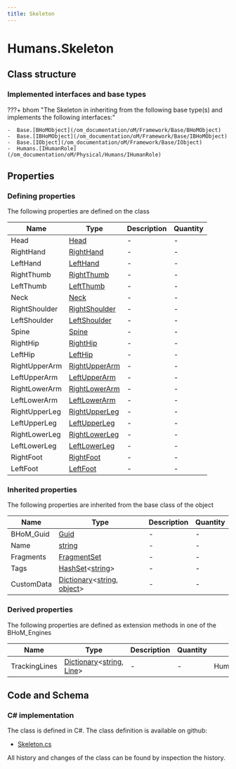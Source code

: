 ```yaml
---
title: Skeleton
---
```


# Humans.Skeleton



## Class structure

### Implemented interfaces and base types

???+ bhom "The Skeleton in inheriting from the following base type(s) and implements the following interfaces:"

    -  Base.[BHoMObject](/om_documentation/oM/Framework/Base/BHoMObject)
    -  Base.[IBHoMObject](/om_documentation/oM/Framework/Base/IBHoMObject)
    -  Base.[IObject](/om_documentation/oM/Framework/Base/IObject)
    -  Humans.[IHumanRole](/om_documentation/oM/Physical/Humans/IHumanRole)


## Properties



### Defining properties

The following properties are defined on the class

| Name             | Type             | Description      | Quantity         |
|------------------|------------------|------------------|------------------|
| Head | [Head](/om_documentation/oM/Physical/Humans/BodyParts/Head) | - | - |
| RightHand | [RightHand](/om_documentation/oM/Physical/Humans/BodyParts/RightHand) | - | - |
| LeftHand | [LeftHand](/om_documentation/oM/Physical/Humans/BodyParts/LeftHand) | - | - |
| RightThumb | [RightThumb](/om_documentation/oM/Physical/Humans/BodyParts/RightThumb) | - | - |
| LeftThumb | [LeftThumb](/om_documentation/oM/Physical/Humans/BodyParts/LeftThumb) | - | - |
| Neck | [Neck](/om_documentation/oM/Physical/Humans/BodyParts/Neck) | - | - |
| RightShoulder | [RightShoulder](/om_documentation/oM/Physical/Humans/BodyParts/RightShoulder) | - | - |
| LeftShoulder | [LeftShoulder](/om_documentation/oM/Physical/Humans/BodyParts/LeftShoulder) | - | - |
| Spine | [Spine](/om_documentation/oM/Physical/Humans/BodyParts/Spine) | - | - |
| RightHip | [RightHip](/om_documentation/oM/Physical/Humans/BodyParts/RightHip) | - | - |
| LeftHip | [LeftHip](/om_documentation/oM/Physical/Humans/BodyParts/LeftHip) | - | - |
| RightUpperArm | [RightUpperArm](/om_documentation/oM/Physical/Humans/BodyParts/RightUpperArm) | - | - |
| LeftUpperArm | [LeftUpperArm](/om_documentation/oM/Physical/Humans/BodyParts/LeftUpperArm) | - | - |
| RightLowerArm | [RightLowerArm](/om_documentation/oM/Physical/Humans/BodyParts/RightLowerArm) | - | - |
| LeftLowerArm | [LeftLowerArm](/om_documentation/oM/Physical/Humans/BodyParts/LeftLowerArm) | - | - |
| RightUpperLeg | [RightUpperLeg](/om_documentation/oM/Physical/Humans/BodyParts/RightUpperLeg) | - | - |
| LeftUpperLeg | [LeftUpperLeg](/om_documentation/oM/Physical/Humans/BodyParts/LeftUpperLeg) | - | - |
| RightLowerLeg | [RightLowerLeg](/om_documentation/oM/Physical/Humans/BodyParts/RightLowerLeg) | - | - |
| LeftLowerLeg | [LeftLowerLeg](/om_documentation/oM/Physical/Humans/BodyParts/LeftLowerLeg) | - | - |
| RightFoot | [RightFoot](/om_documentation/oM/Physical/Humans/BodyParts/RightFoot) | - | - |
| LeftFoot | [LeftFoot](/om_documentation/oM/Physical/Humans/BodyParts/LeftFoot) | - | - |


### Inherited properties
The following properties are inherited from the base class of the object

| Name             | Type             | Description      | Quantity         |
|------------------|------------------|------------------|------------------|
| BHoM_Guid | [Guid](https://learn.microsoft.com/en-us/dotnet/api/System.Guid?view=netstandard-2.0) | - | - |
| Name | [string](https://learn.microsoft.com/en-us/dotnet/api/System.String?view=netstandard-2.0) | - | - |
| Fragments | [FragmentSet](/om_documentation/oM/Framework/Base/FragmentSet) | - | - |
| Tags | [HashSet](https://learn.microsoft.com/en-us/dotnet/api/System.Collections.Generic.HashSet-1?view=netstandard-2.0)&lt;[string](https://learn.microsoft.com/en-us/dotnet/api/System.String?view=netstandard-2.0)&gt; | - | - |
| CustomData | [Dictionary](https://learn.microsoft.com/en-us/dotnet/api/System.Collections.Generic.Dictionary-2?view=netstandard-2.0)&lt;[string](https://learn.microsoft.com/en-us/dotnet/api/System.String?view=netstandard-2.0), [object](https://learn.microsoft.com/en-us/dotnet/api/System.Object?view=netstandard-2.0)&gt; | - | - |


### Derived properties

The following properties are defined as extension methods in one of the BHoM_Engines

| Name             | Type             | Description      | Quantity         | Engine           |
|------------------|------------------|------------------|------------------|------------------|
| TrackingLines | [Dictionary](https://learn.microsoft.com/en-us/dotnet/api/System.Collections.Generic.Dictionary-2?view=netstandard-2.0)&lt;[string](https://learn.microsoft.com/en-us/dotnet/api/System.String?view=netstandard-2.0), [Line](/om_documentation/oM/Dimensional/Geometry/Line)&gt; | - | - | Humans_Engine |


## Code and Schema

### C# implementation

The class is defined in C#. The class definition is available on github:

- [Skeleton.cs](https://github.com/BHoM/BHoM/blob/develop/Humans_oM/Skeleton.cs)

All history and changes of the class can be found by inspection the history.
